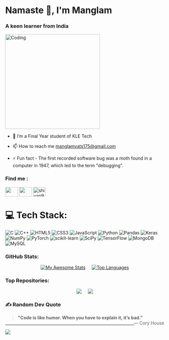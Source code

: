 <h1 align="left">Namaste 👋, I'm Manglam </h1>
<h3 align="left">A keen learner from India</h3>

<img align="center" alt="Coding" width="300" src="https://miro.medium.com/max/1272/1*ZSVmWGcc1weENb0ShawWxw.gif">

- 🌱 I’m a Final Year student of KLE Tech

- 📫 How to reach me manglamvats175@gmail.com

- ⚡ Fun fact - The first recorded software bug was a moth found in a computer in 1947, which led to the term "debugging".

<h3 align="left">Find me :</h3>
<p align="left">
<a href="https://www.linkedin.com/in/manglamvats/" target="blank"><img align="center" src="https://raw.githubusercontent.com/rahuldkjain/github-profile-readme-generator/master/src/images/icons/Social/linked-in-alt.svg" height="30" width="40" /></a>
<a href="https://www.geeksforgeeks.org/user/manglamvats175/" target="blank"><img align="center" src="https://github.com/user-attachments/assets/ecc2e5b9-59c0-49f4-a52b-d042b30e4092" height="30" width="40" /></a>
<a href="https://x.com/vats_manglam" target="blank"><img align="center" src="https://github.com/user-attachments/assets/10269f60-3010-4920-8b2c-7455cfd29e8d" alt="shivan999" height="30" width="40" /></a>
</p>

# 💻 Tech Stack:
![C](https://img.shields.io/badge/c-%2300599C.svg?style=for-the-badge&logo=c&logoColor=white) ![C++](https://img.shields.io/badge/c++-%2300599C.svg?style=for-the-badge&logo=c%2B%2B&logoColor=white) ![HTML5](https://camo.githubusercontent.com/5e7e215d9ff3a7c2e96d09232c11b2205565c841d1129dd2185ebd967284121f/68747470733a2f2f696d672e736869656c64732e696f2f62616467652f68746d6c352d2532334533344632362e7376673f7374796c653d666f722d7468652d6261646765266c6f676f3d68746d6c35266c6f676f436f6c6f723d7768697465) ![CSS3](https://img.shields.io/badge/css3-%231572B6.svg?style=for-the-badge&logo=css3&logoColor=white) ![JavaScript](https://img.shields.io/badge/javascript-%23323330.svg?style=for-the-badge&logo=javascript&logoColor=%23F7DF1E) ![Python](https://img.shields.io/badge/python-3670A0?style=for-the-badge&logo=python&logoColor=ffdd54) ![Pandas](https://img.shields.io/badge/pandas-%23150458.svg?style=for-the-badge&logo=pandas&logoColor=white) ![Keras](https://img.shields.io/badge/Keras-%23D00000.svg?style=for-the-badge&logo=Keras&logoColor=white) ![NumPy](https://img.shields.io/badge/numpy-%23013243.svg?style=for-the-badge&logo=numpy&logoColor=white) ![PyTorch](https://img.shields.io/badge/PyTorch-%23EE4C2C.svg?style=for-the-badge&logo=PyTorch&logoColor=white) ![scikit-learn](https://img.shields.io/badge/scikit--learn-%23F7931E.svg?style=for-the-badge&logo=scikit-learn&logoColor=white) ![SciPy](https://img.shields.io/badge/SciPy-%230C55A5.svg?style=for-the-badge&logo=scipy&logoColor=%white) ![TensorFlow](https://img.shields.io/badge/TensorFlow-%23FF6F00.svg?style=for-the-badge&logo=TensorFlow&logoColor=white) ![MongoDB](https://img.shields.io/badge/MongoDB-%234ea94b.svg?style=for-the-badge&logo=mongodb&logoColor=white) ![MySQL](https://img.shields.io/badge/mysql-%2300f.svg?style=for-the-badge&logo=mysql&logoColor=white)






<h3 align="left">GitHub Stats:</h3>
<div align="center" style="display: flex; justify-content: center; gap: 20px;">
  <a href="https://git.io/awesome-stats-card">
    <img src="https://awesome-github-stats.azurewebsites.net/user-stats/vatsmanglam?cardType=github&theme=midnight-purple&preferLogin=false&Background=000000" alt="My Awesome Stats" />
  </a>
<a href="https://github.com/Vatsmanglam">
  <img src="https://github-readme-stats.vercel.app/api/top-langs/?username=vatsmanglam&layout=donut&theme=midnight-purple&text_bold=true&show_icons=true" alt="Top Languages" />
</a>
<!--  <img src="https://github-profile-trophy.vercel.app/?username=Shahanshahsidd208" />  use this when i will be having good repos-->
</div>

<h3 align="left">Top Repositories:</h3>
<div align="center" style="display: flex; justify-content: center; gap: 20px;">


<a href="https://github.com/Vatsmanglam/Superstore-Dataset-Analysis-And-Profit-Prediction">
  <img align="center" src="https://github-readme-stats.vercel.app/api/pin/?username=Vatsmanglam&repo=Superstore-Dataset-Analysis-And-Profit-Prediction&theme=midnight-purple&description_lines_count=3&text_bold=true&show_icons=true" />
</a>
<a href="https://github.com/Vatsmanglam/BRTS-Simulator-Using-CPP">
  <img align="center" src="https://github-readme-stats.vercel.app/api/pin/?username=Vatsmanglam&repo=BRTS-Simulator-Using-CPP&theme=midnight-purple&description_lines_count=3&text_bold=true&show_icons=true" />
</a>
</div>

### ✍️ Random Dev Quote
> **"Code is like humor. When you have to explain it, it’s bad."** <span style="float: right;">— Cory House</span>

---
[![](https://visitcount.itsvg.in/api?id=Vatsmanglam&label=Profile%20Views&color=11&icon=2&pretty=false)](https://visitcount.itsvg.in)

